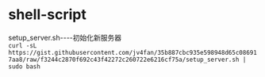 # shell-script
setup_server.sh----初始化新服务器  
```curl -sL https://gist.githubusercontent.com/jv4fan/35b887cbc935e598948d65c086917aa8/raw/f3244c2870f692c43f42272c260722e6216cf75a/setup_server.sh | sudo bash```
